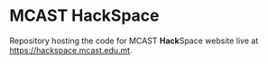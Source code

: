 # MCAST HackSpace

Repository hosting the code for MCAST **Hack**Space website live at https://hackspace.mcast.edu.mt.

